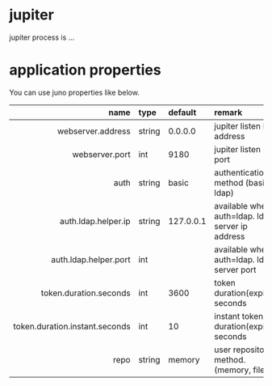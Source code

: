 # jupiter #

jupiter process is ...

# application properties #

You can use juno properties like below.

name     | type   | default   | remark
---------:|:-------|:----------| :-----
webserver.address | string | 0.0.0.0   | jupiter listen ip address
webserver.port | int    | 9180      | jupiter listen port
auth  | string | basic     | authentication method (basic, ldap)
auth.ldap.helper.ip  | string | 127.0.0.1 | available when auth=ldap. ldap server ip address
auth.ldap.helper.port  | int    |           | available when auth=ldap. ldap server port
token.duration.seconds  | int    | 3600      | token duration(expire) seconds
token.duration.instant.seconds  | int    | 10        | instant token duration(expire) seconds
repo  | string    | memory    | user repository method. (memory, file)